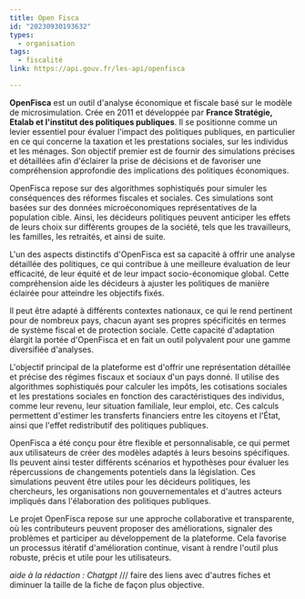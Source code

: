 ```yaml
---
title: Open Fisca
id: "20230930193632"
types:
  - organisation
tags:
  - fiscalité
link: https://api.gouv.fr/les-api/openfisca

---
```


**OpenFisca** est un outil  d'analyse économique et fiscale basé sur le modèle de microsimulation. Crée en 2011 et développée par **France Stratégie, Etalab et l'institut des politiques publiques**. Il se positionne comme un levier essentiel pour évaluer l'impact des politiques publiques, en particulier en ce qui concerne la taxation et les prestations sociales, sur les individus et les ménages. Son objectif premier est de fournir des simulations précises et détaillées afin d'éclairer la prise de décisions et de favoriser une compréhension approfondie des implications des politiques économiques.

OpenFisca repose sur des algorithmes sophistiqués pour simuler les conséquences des réformes fiscales et sociales. Ces simulations sont basées sur des données microéconomiques représentatives de la population cible. Ainsi, les décideurs politiques peuvent anticiper les effets de leurs choix sur différents groupes de la société, tels que les travailleurs, les familles, les retraités, et ainsi de suite.

L'un des aspects distinctifs d'OpenFisca est sa capacité à offrir une analyse détaillée des politiques, ce qui contribue à une meilleure évaluation de leur efficacité, de leur équité et de leur impact socio-économique global. Cette compréhension  aide les décideurs à ajuster les politiques de manière éclairée pour atteindre les objectifs fixés.

Il peut être adapté à différents contextes nationaux, ce qui le rend pertinent pour de nombreux pays, chacun ayant ses propres spécificités en termes de système fiscal et de protection sociale. Cette capacité d'adaptation élargit la portée d'OpenFisca et en fait un outil polyvalent pour une gamme diversifiée d'analyses.


L'objectif principal de la plateforme est d'offrir une représentation détaillée et précise des régimes fiscaux et sociaux d'un pays donné. Il utilise des algorithmes sophistiqués pour calculer les impôts, les cotisations sociales et les prestations sociales en fonction des caractéristiques des individus, comme leur revenu, leur situation familiale, leur emploi, etc. Ces calculs permettent d'estimer les transferts financiers entre les citoyens et l'État, ainsi que l'effet redistributif des politiques publiques.

OpenFisca a été conçu pour être flexible et personnalisable, ce qui permet aux utilisateurs de créer des modèles adaptés à leurs besoins spécifiques. Ils peuvent ainsi tester différents scénarios et hypothèses pour évaluer les répercussions de changements potentiels dans la législation. Ces simulations peuvent être utiles pour les décideurs politiques, les chercheurs, les organisations non gouvernementales et d'autres acteurs impliqués dans l'élaboration des politiques publiques.

Le projet OpenFisca repose sur une approche collaborative et transparente, où les contributeurs peuvent proposer des améliorations, signaler des problèmes et participer au développement de la plateforme. Cela favorise un processus itératif d'amélioration continue, visant à rendre l'outil plus robuste, précis et utile pour les utilisateurs.



*aide à la rédaction : Chatgpt*
/// faire des liens avec d'autres fiches et diminuer la taille de la fiche de façon plus objective.